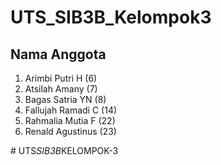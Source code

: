 # UTS_SIB3B_Kelompok3

## Nama Anggota
1. Arimbi Putri H (6)  
2. Atsilah Amany (7)  
3. Bagas Satria YN (8)  
4. Fallujah Ramadi C (14)  
5. Rahmalia Mutia F (22)  
6. Renald Agustinus (23)

#   U T S _ S I B 3 B _ K E L O M P O K - 3 
 
 



